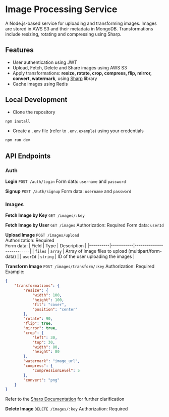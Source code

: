 # Image Processing Service

A Node.js-based service for uploading and transforming images. Images are stored in AWS S3 and their metadata in MongoDB. Transformations include resizing, rotating and compressing using Sharp.

## Features

-   User authentication using JWT
-   Upload, Fetch, Delete and Share images using AWS S3
-   Apply transformations: **resize, rotate, crop, compress, flip, mirror, convert, watermark**, using [Sharp](https://www.npmjs.com/package/sharp) library
-   Cache images using Redis

## Local Development

-   Clone the repository

```bash
npm install
```

-   Create a `.env` file (refer to `.env.example`) using your credentials

```bash
npm run dev
```

## API Endpoints

### Auth

**Login**
`POST /auth/login`
Form data: `username` and `password`

**Signup**
`POST /auth/signup`
Form data: `username` and `password`

### Images

**Fetch Image by Key**
`GET /images/:key`

**Fetch Image by User**
`GET /images`
Authorization: Required
Form data: `userId`

**Upload Image**
`POST /images/upload`  
Authorization: Required  
Form data:
| Field | Type | Description |
|----------|-----------|--------------------------|
| `files` | `array` | Array of image files to upload (multipart/form-data) |
| `userId` | `string` | ID of the user uploading the images |

**Transform Image**
`POST /images/transform/:key`
Authorization: Required
Example:

```json
{
    "transformations": {
        "resize": {
            "width": 100,
            "height": 100,
            "fit": "cover",
            "position": "center"
        },
        "rotate": 90,
        "flip": true,
        "mirror": true,
        "crop": {
            "left": 30,
            "top": 30,
            "width": 80,
            "height": 80
        },
        "watermark": "image_url",
        "compress": {
            "compressionLevel": 5
        },
        "convert": "png"
    }
}
```

Refer to the [Sharp Documentation](https://sharp.pixelplumbing.com/) for further clarification

**Delete Image**
`DELETE /images/:key`
Authorization: Required
